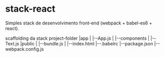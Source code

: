 # stack-react
Simples stack de desenvolvimento front-end (webpack + babel-es6 + react). 

scaffolding da stack
project-folder
|app
|  |--App.js
|  |--components
|      |--Text.js
|public
|  |--bundle.js
|  |--index.html
|--.babelrc
|--package.json
|--webpack.config.js
